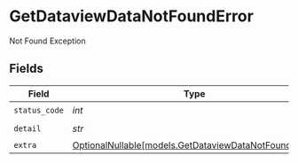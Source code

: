 # GetDataviewDataNotFoundError

Not Found Exception


## Fields

| Field                                                                                              | Type                                                                                               | Required                                                                                           | Description                                                                                        |
| -------------------------------------------------------------------------------------------------- | -------------------------------------------------------------------------------------------------- | -------------------------------------------------------------------------------------------------- | -------------------------------------------------------------------------------------------------- |
| `status_code`                                                                                      | *int*                                                                                              | :heavy_check_mark:                                                                                 | N/A                                                                                                |
| `detail`                                                                                           | *str*                                                                                              | :heavy_check_mark:                                                                                 | N/A                                                                                                |
| `extra`                                                                                            | [OptionalNullable[models.GetDataviewDataNotFoundExtra]](../models/getdataviewdatanotfoundextra.md) | :heavy_minus_sign:                                                                                 | N/A                                                                                                |